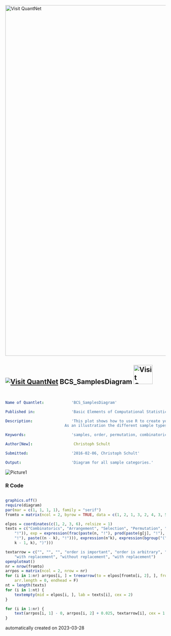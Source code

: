 [<img src="https://github.com/QuantLet/Styleguide-and-FAQ/blob/master/pictures/banner.png" width="1100" alt="Visit QuantNet">](http://quantlet.de/)

## [<img src="https://github.com/QuantLet/Styleguide-and-FAQ/blob/master/pictures/qloqo.png" alt="Visit QuantNet">](http://quantlet.de/) **BCS_SamplesDiagram** [<img src="https://github.com/QuantLet/Styleguide-and-FAQ/blob/master/pictures/QN2.png" width="60" alt="Visit QuantNet 2.0">](http://quantlet.de/)

```yaml


Name of Quantlet:            'BCS_SamplesDiagram'

Published in:                'Basic Elements of Computational Statistics'

Description:                 'This plot shows how to use R to create your own diagrams.
	                      As an illustration the different sample types are displayed in a diagram.'

Keywords:                    'samples, order, permutation, combinatorics, plot, diagram'

Author[New]:                  Christoph Schult

Submitted:                   '2016-02-06, Christoph Schult'

Output:                      'Diagram for all sample categories.'

```

![Picture1](BCS_SamplesDiagram.png)

### R Code
```r

graphics.off()
require(diagram)
par(mar = c(1, 1, 1, 1), family = "serif")
fromto = matrix(ncol = 2, byrow = TRUE, data = c(1, 2, 1, 3, 2, 4, 3, 5, 3, 6, 4, 7, 4, 8, 5, 9, 5, 10, 6, 11, 6, 12))

elpos = coordinates(c(1, 2, 3, 6), relsize = 1)
texts = c("Combinatorics", "Arrangement", "Selection", "Permutation", "Variation", "Combination", expression(paste(n, 
    "!")), exp = expression(frac(paste(n, "!"), prod(paste(g[j], "!"), paste(j, "=", 1), r))), expression(frac(paste(n, 
    "!"), paste((n - k), "!"))), expression(n^k), expression(bgroup("(", atop(n, k), ")")), expression(bgroup("(", atop(n + 
    k - 1, k), ")")))

textarrow = c("", "", "", "order is important", "order is arbitrary", "different elements", " identical elements", "without replacement", 
    "with replacement", "without replacement", "with replacement")
openplotmat()
nr = nrow(fromto)
arrpos = matrix(ncol = 2, nrow = nr)
for (i in 1:nr) arrpos[i, ] = treearrow(to = elpos[fromto[i, 2], ], from = elpos[fromto[i, 1], ], lwd = 1, arr.pos = 0.1, 
    arr.length = 0, endhead = F)
nt = length(texts)
for (i in 1:nt) {
    textempty(mid = elpos[i, ], lab = texts[i], cex = 2)
}

for (i in 1:nr) {
    text(arrpos[i, 1] - 0, arrpos[i, 2] + 0.025, textarrow[i], cex = 1.5)
}

```

automatically created on 2023-03-28